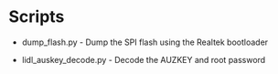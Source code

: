 Scripts
=======

* dump_flash.py - Dump the SPI flash using the Realtek bootloader

* lidl_auskey_decode.py - Decode the AUZKEY and root password
